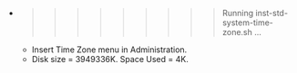 * >>>>>>>>> Running inst-std-system-time-zone.sh ...
  * Insert Time Zone menu in Administration.
  * Disk size = 3949336K. Space Used = 4K.
